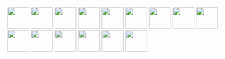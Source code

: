   <img src="https://github.com/sk1ppi/sk1ppi/assets/121653522/dd5d452e-093e-4e0f-b70f-6252edfd170b" width="50">
  <img src="https://github.com/sk1ppi/sk1ppi/assets/121653522/dd5d452e-093e-4e0f-b70f-6252edfd170b" width="50">
  <img src="https://github.com/sk1ppi/sk1ppi/assets/121653522/dd5d452e-093e-4e0f-b70f-6252edfd170b" width="50">
  <img src="https://github.com/sk1ppi/sk1ppi/assets/121653522/dd5d452e-093e-4e0f-b70f-6252edfd170b" width="50">
  <img src="https://github.com/sk1ppi/sk1ppi/assets/121653522/dd5d452e-093e-4e0f-b70f-6252edfd170b" width="50">
  <img src="https://github.com/sk1ppi/sk1ppi/assets/121653522/dd5d452e-093e-4e0f-b70f-6252edfd170b" width="50">
  <img src="https://github.com/sk1ppi/sk1ppi/assets/121653522/dd5d452e-093e-4e0f-b70f-6252edfd170b" width="50">
  <img src="https://github.com/sk1ppi/sk1ppi/assets/121653522/dd5d452e-093e-4e0f-b70f-6252edfd170b" width="50">
  <img src="https://github.com/sk1ppi/sk1ppi/assets/121653522/dd5d452e-093e-4e0f-b70f-6252edfd170b" width="50">
  <img src="https://github.com/sk1ppi/sk1ppi/assets/121653522/dd5d452e-093e-4e0f-b70f-6252edfd170b" width="50">
  <img src="https://github.com/sk1ppi/sk1ppi/assets/121653522/dd5d452e-093e-4e0f-b70f-6252edfd170b" width="50">
  <img src="https://github.com/sk1ppi/sk1ppi/assets/121653522/dd5d452e-093e-4e0f-b70f-6252edfd170b" width="50">
  <img src="https://github.com/sk1ppi/sk1ppi/assets/121653522/dd5d452e-093e-4e0f-b70f-6252edfd170b" width="50">
  <img src="https://github.com/sk1ppi/sk1ppi/assets/121653522/dd5d452e-093e-4e0f-b70f-6252edfd170b" width="50">
  <img src="https://github.com/sk1ppi/sk1ppi/assets/121653522/dd5d452e-093e-4e0f-b70f-6252edfd170b" width="50">
